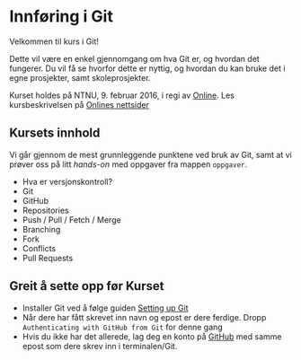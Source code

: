 # Innføring i Git

Velkommen til kurs i Git!

Dette vil være en enkel gjennomgang om hva Git er, og hvordan det fungerer. Du vil få se hvorfor dette er nyttig, og hvordan du kan bruke det i egne prosjekter, samt skoleprosjekter.

Kurset holdes på NTNU, 9. februar 2016, i regi av [Online](http://online.ntnu.no/). Les kursbeskrivelsen på [Onlines nettsider](https://online.ntnu.no/events/243/innforing-i-git/)

## Kursets innhold

Vi går gjennom de mest grunnleggende punktene ved bruk av Git, samt at vi prøver oss på litt _hands-on_ med oppgaver fra mappen `oppgaver`.

* Hva er versjonskontroll?
* Git
* GitHub
* Repositories
* Push / Pull / Fetch / Merge
* Branching
* Fork
* Conflicts
* Pull Requests

## Greit å sette opp før Kurset

* Installer Git ved å følge guiden [Setting up Git](https://help.github.com/articles/set-up-git/#setting-up-git)
* Når dere har fått skrevet inn navn og epost er dere ferdige. Dropp `Authenticating with GitHub from Git` for denne gang
* Hvis du ikke har det allerede, lag deg en konto på [GitHub](https://github.com/) med samme epost som dere skrev inn i terminalen/Git.
